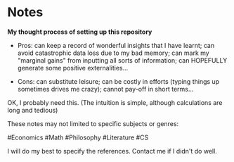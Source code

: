 # Notes

**My thought process of setting up this repository**

* Pros: can keep a record of wonderful insights that I have learnt; can avoid catastrophic data loss due to my bad memory; can mark my "marginal gains" from inputting all sorts of information; can HOPEFULLY generate some positive externalities...

* Cons: can substitute leisure; can be costly in efforts (typing things up sometimes drives me crazy); cannot pay-off in short terms...

OK, I probably need this. (The intuition is simple, although calculations are long and tedious)

These notes may not limited to specific subjects or genres:

#Economics #Math #Philosophy #Literature #CS

I will do my best to specify the references. Contact me if I didn't do well.
